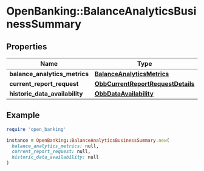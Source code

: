 # OpenBanking::BalanceAnalyticsBusinessSummary

## Properties

| Name | Type | Description | Notes |
| ---- | ---- | ----------- | ----- |
| **balance_analytics_metrics** | [**BalanceAnalyticsMetrics**](BalanceAnalyticsMetrics.md) |  | [optional] |
| **current_report_request** | [**ObbCurrentReportRequestDetails**](ObbCurrentReportRequestDetails.md) |  | [optional] |
| **historic_data_availability** | [**ObbDataAvailability**](ObbDataAvailability.md) |  | [optional] |

## Example

```ruby
require 'open_banking'

instance = OpenBanking::BalanceAnalyticsBusinessSummary.new(
  balance_analytics_metrics: null,
  current_report_request: null,
  historic_data_availability: null
)
```

